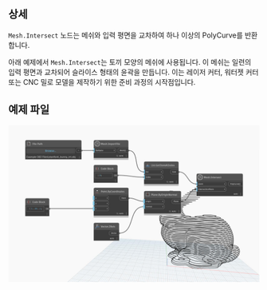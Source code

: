 ## 상세
`Mesh.Intersect` 노드는 메쉬와 입력 평면을 교차하여 하나 이상의 PolyCurve를 반환합니다.

아래 예제에서 `Mesh.Intersect`는 토끼 모양의 메쉬에 사용됩니다. 이 메쉬는 일련의 입력 평면과 교차되어 슬라이스 형태의 윤곽을 만듭니다. 이는 레이저 커터, 워터젯 커터 또는 CNC 밀로 모델을 제작하기 위한 준비 과정의 시작점입니다.

## 예제 파일

![Example](./Autodesk.DesignScript.Geometry.Mesh.Intersect_img.jpg)
